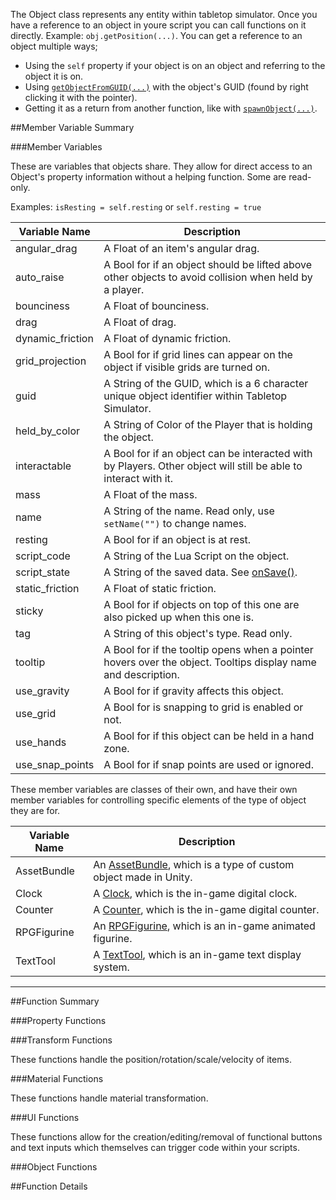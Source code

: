 The Object class represents any entity within tabletop simulator. Once you have a reference to an object in youre script you can call functions on it directly. Example: `obj.getPosition(...)`. You can get a reference to an object multiple ways;

* Using the `self` property if your object is on an object and referring to the object it is on.
* Using [`getObjectFromGUID(...)`](base#getobjectfromguid) with the object's GUID (found by right clicking it with the pointer).
* Getting it as a return from another function, like with [`spawnObject(...)`](base#spawnobject).

##Member Variable Summary

###Member Variables

These are variables that objects share. They allow for direct access to an Object's property information without a helping function. Some are read-only.

Examples: `isResting = self.resting` or `self.resting = true`

Variable Name | Description
-- | --
angular_drag | A Float of an item's angular drag.
auto_raise | A Bool for if an object should be lifted above other objects to avoid collision when held by a player.
bounciness | A Float of bounciness.
drag | A Float of drag.
dynamic_friction | A Float of dynamic friction.
grid_projection | A Bool for if grid lines can appear on the object if visible grids are turned on.
guid | A String of the GUID, which is a 6 character unique object identifier within Tabletop Simulator.
held_by_color | A String of Color of the Player that is holding the object.
interactable | A Bool for if an object can be interacted with by Players. Other object will still be able to interact with it.
mass | A Float of the mass.
name | A String of the name. Read only, use `setName("")` to change names.
resting | A Bool for if an object is at rest.
script_code | A String of the Lua Script on the object.
script_state | A String of the saved data. See [onSave()](event#onsave).
static_friction | A Float of static friction.
sticky | A Bool for if objects on top of this one are also picked up when this one is.
tag | A String of this object's type. Read only.
tooltip | A Bool for if the tooltip opens when a pointer hovers over the object. Tooltips display name and description.
use_gravity | A Bool for if gravity affects this object.
use_grid | A Bool for is snapping to grid is enabled or not.
use_hands | A Bool for if this object can be held in a hand zone.
use_snap_points | A Bool for if snap points are used or ignored.

These member variables are classes of their own, and have their own member variables for controlling specific elements of the type of object they are for.

Variable Name | Description
-- | --
AssetBundle | An [AssetBundle](assetbundle), which is a type of custom object made in Unity.
Clock | A [Clock](clock), which is the in-game digital clock.
Counter | A [Counter](counter), which is the in-game digital counter.
RPGFigurine | An [RPGFigurine](rpgfigurine), which is an in-game animated figurine.
TextTool | A [TextTool](texttool), which is an in-game text display system.

---


##Function Summary



###Property Functions

###Transform Functions

These functions handle the position/rotation/scale/velocity of items. 

###Material Functions

These functions handle material transformation.

###UI Functions

These functions allow for the creation/editing/removal of functional buttons and text inputs which themselves can trigger code within your scripts.

###Object Functions
















##Function Details



















